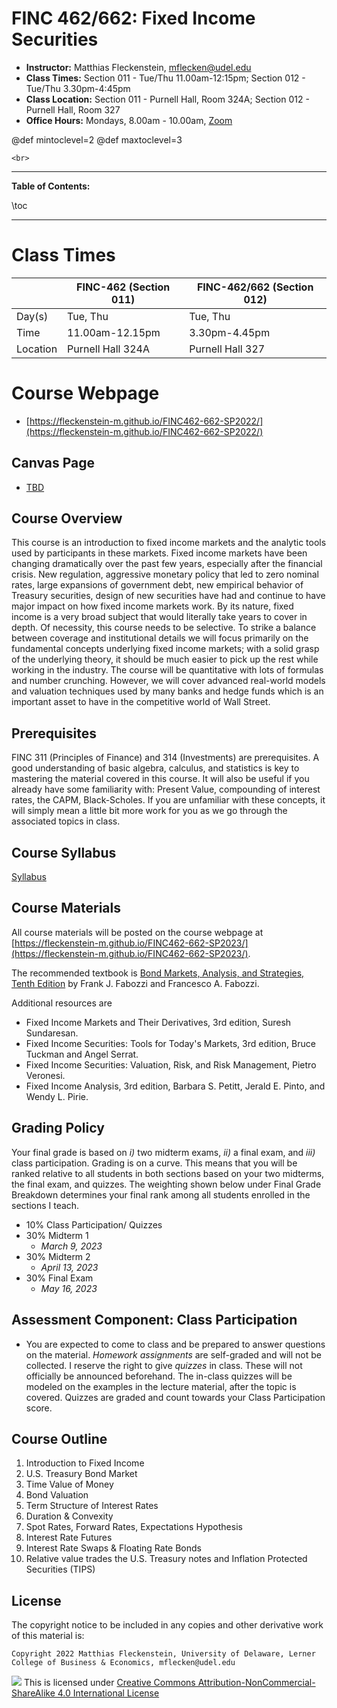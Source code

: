 
# FINC 462/662: Fixed Income Securities


* **Instructor:** Matthias Fleckenstein, [mflecken@udel.edu](mailto:mflecken@udel.edu)
* **Class Times:** Section 011 - Tue/Thu 11.00am-12:15pm; Section 012 - Tue/Thu 3.30pm-4:45pm
* **Class Location:** Section 011 - Purnell Hall, Room 324A; Section 012 - Purnell Hall, Room 327
* **Office Hours:** Mondays, 8.00am - 10.00am, [Zoom](https://udel.zoom.us/j/96361766005)

@def mintoclevel=2 
@def maxtoclevel=3

~~~
<br>
~~~

---

**Table of Contents:**

\toc

---

# Class Times

|             | FINC-462 (Section 011)        | FINC-462/662 (Section 012)    |
| --------    | ----------------------------  | ---------------------------   |
| Day(s)      | Tue, Thu                      | Tue, Thu         |
| Time        | 11.00am-12.15pm               | 3.30pm-4.45pm    |
| Location    | Purnell Hall 324A             | Purnell Hall 327 |

# Course Webpage
- [https://fleckenstein-m.github.io/FINC462-662-SP2022/](https://fleckenstein-m.github.io/FINC462-662-SP2022/)


## Canvas Page
- [TBD](TBD)

## Course Overview

This course is an introduction to fixed income markets and the analytic tools used by participants in these markets. Fixed income markets have been changing dramatically over the past few years, especially after the financial crisis. New regulation, aggressive monetary policy that led to zero nominal rates, large expansions of government debt, new empirical behavior of Treasury securities, design of new securities have had and continue to have major impact on how fixed income markets work. By its nature, fixed income is a very broad subject that would literally take years to cover in depth. Of necessity, this course needs to be selective. To strike a balance between coverage and institutional details we will focus primarily on the fundamental concepts underlying fixed income markets; with a solid grasp of the underlying theory, it should be much easier to pick up the rest while working in the industry. The course will be quantitative with lots of formulas and number crunching. However, we will cover advanced real-world models and valuation techniques used by many banks and hedge funds which is an important asset to have in the competitive world of Wall Street.

## Prerequisites
FINC 311 (Principles of Finance) and 314 (Investments) are prerequisites. A good understanding of basic algebra, calculus, and statistics is key to mastering the material covered in this course. It will also be useful if you already have some familiarity with: Present Value, compounding of interest rates, the CAPM, Black-Scholes. If you are unfamiliar with these concepts, it will simply mean a little bit more work for you as we go through the associated topics in class. 


## Course Syllabus

[Syllabus](./assets/FINC462-662_Syllabus_SP23.pdf)


## Course Materials

All course materials will be posted on the course webpage at [https://fleckenstein-m.github.io/FINC462-662-SP2023/](https://fleckenstein-m.github.io/FINC462-662-SP2023/).

The recommended textbook is [Bond Markets, Analysis, and Strategies, Tenth Edition](https://mitpress.mit.edu/books/bond-markets-analysis-and-strategies-tenth-edition) by Frank J. Fabozzi and Francesco A. Fabozzi.

Additional resources are

- Fixed Income Markets and Their Derivatives, 3rd edition, Suresh Sundaresan.  
- Fixed Income Securities: Tools for Today's Markets, 3rd edition, Bruce Tuckman and Angel Serrat.  
- Fixed Income Securities: Valuation, Risk, and Risk Management, Pietro Veronesi.  
- Fixed Income Analysis, 3rd edition, Barbara S. Petitt, Jerald E. Pinto, and Wendy L. Pirie.  


## Grading Policy

Your final grade is based on _i)_ two midterm exams, _ii)_ a final exam, and _iii)_ class participation. Grading is on a curve. This means that you will be ranked relative to all students in both sections based on your two midterms, the final exam, and quizzes. The weighting shown below under Final Grade Breakdown determines your final rank among all students enrolled in the sections I teach.

- 10% Class Participation/ Quizzes
- 30% Midterm 1
  - *March 9, 2023*
- 30% Midterm 2
  - *April 13, 2023*
- 30% Final Exam
  - *May 16, 2023*


## Assessment Component: Class Participation

- You are expected to come to class and be prepared to answer questions on the material. *Homework assignments* are self-graded and will not be collected. I reserve the right to give *quizzes* in class. These will not officially be announced beforehand. The in-class quizzes will be modeled on the examples in the lecture material, after the topic is covered. Quizzes are graded and count towards your Class Participation score.  


## Course Outline
1. Introduction to Fixed Income
2. U.S. Treasury Bond Market
3. Time Value of Money
4. Bond Valuation
5. Term Structure of Interest Rates
6. Duration & Convexity
7. Spot Rates, Forward Rates, Expectations Hypothesis
8. Interest Rate Futures
9. Interest Rate Swaps & Floating Rate Bonds
10. Relative value trades the U.S. Treasury notes and Inflation Protected Securities (TIPS)




## License

The copyright notice to be included in any copies and other derivative work of this material is:

```
Copyright 2022 Matthias Fleckenstein, University of Delaware, Lerner College of Business & Economics, mflecken@udel.edu
```

![](https://licensebuttons.net/l/by-nc-sa/4.0/80x15.png) This is licensed under [Creative Commons Attribution-NonCommercial-ShareAlike 4.0 International License](http://creativecommons.org/licenses/by-nc-sa/4.0/)
